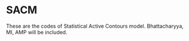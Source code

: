 # SACM
These are the codes of Statistical Active Contours model. Bhattacharyya, MI, AMP will be included.
